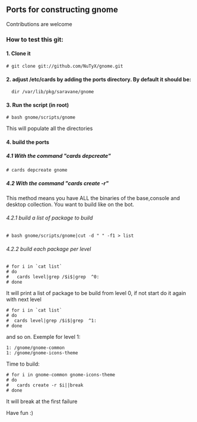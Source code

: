 ## Ports for constructing gnome

Contributions are welcome

### How to test this git:

#### 1. Clone it

    # git clone git://github.com/NuTyX/gnome.git

#### 2. adjust /etc/cards by adding the ports directory. By default it should be:

      dir /var/lib/pkg/saravane/gnome


#### 3. Run the script (in root)

    # bash gnome/scripts/gnome

This will populate all the directories 

#### 4. build the ports

##### 4.1 With the command "cards depcreate"
    # cards depcreate gnome


##### 4.2 With the command "cards create -r" 
This method means you have ALL the binaries of the base,console and desktop collection. You want to build like on the bot.

###### 4.2.1 build a list of package to build

    # bash gnome/scripts/gnome|cut -d " " -f1 > list

###### 4.2.2 build each package per level

    # for i in `cat list`
    # do
    #   cards level|grep /$i$|grep  ^0:
    # done

It will print a list of package to be build from level 0, if not start do it again with next level

    # for i in `cat list`
    # do
    #  cards level|grep /$i$|grep  ^1:
    # done

and so on. Exemple for level 1:

    1: /gnome/gnome-common
    1: /gnome/gnome-icons-theme

Time to build:

    # for i in gnome-common gnome-icons-theme
    # do
    #   cards create -r $i||break
    # done

It will break at the first failure

Have fun :)
